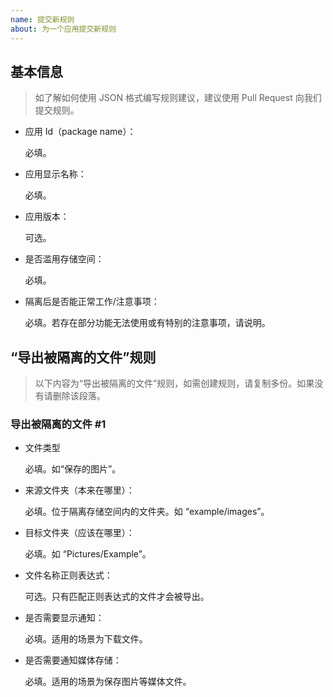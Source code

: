 ```yaml
---
name: 提交新规则
about: 为一个应用提交新规则
---
```


## 基本信息

> 如了解如何使用 JSON 格式编写规则建议，建议使用 Pull Request 向我们提交规则。

- 应用 Id（package name）：

  必填。
  
- 应用显示名称：
  
  必填。

- 应用版本：
  
  可选。

- 是否滥用存储空间：
  
  必填。

- 隔离后是否能正常工作/注意事项：
  
  必填。若存在部分功能无法使用或有特别的注意事项，请说明。
  
## “导出被隔离的文件”规则

> 以下内容为“导出被隔离的文件”规则，如需创建规则，请复制多份。如果没有请删除该段落。

### 导出被隔离的文件 #1

- 文件类型

  必填。如“保存的图片”。
  
- 来源文件夹（本来在哪里）：
  
  必填。位于隔离存储空间内的文件夹。如 “example/images”。
  
- 目标文件夹（应该在哪里）：

  必填。如 “Pictures/Example”。
  
- 文件名称正则表达式：
  
  可选。只有匹配正则表达式的文件才会被导出。

- 是否需要显示通知：

  必填。适用的场景为下载文件。
  
- 是否需要通知媒体存储：

  必填。适用的场景为保存图片等媒体文件。
